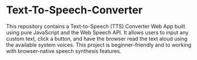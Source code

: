 # Text-To-Speech-Converter
This repository contains a Text-to-Speech (TTS) Converter Web App built using pure JavaScript and the Web Speech API. It allows users to input any custom text, click a button, and have the browser read the text aloud using the available system voices.  This project is beginner-friendly and to working with browser-native speech synthesis features.
